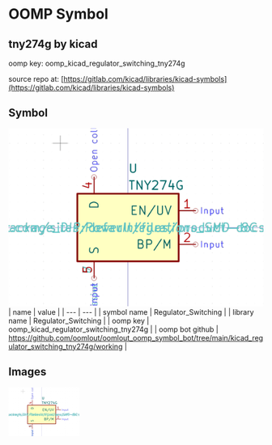 # OOMP Symbol  
## tny274g  by kicad  
  
oomp key: oomp_kicad_regulator_switching_tny274g  
  
source repo at: [https://gitlab.com/kicad/libraries/kicad-symbols](https://gitlab.com/kicad/libraries/kicad-symbols)  
## Symbol  
  
[![working.png](working_600.png)](working.png)  
| name | value | 
| --- | --- | 
| symbol name | Regulator_Switching | 
| library name | Regulator_Switching | 
| oomp key | oomp_kicad_regulator_switching_tny274g | 
| oomp bot github | https://github.com/oomlout/oomlout_oomp_symbol_bot/tree/main/kicad_regulator_switching_tny274g/working | 
## Images  
  
[![working.png](working_140.png)](working.png)  
